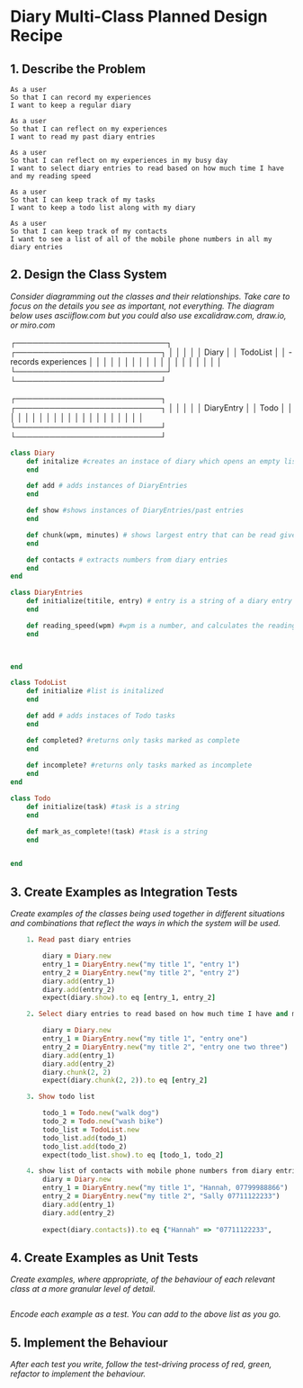 #  Diary Multi-Class Planned Design Recipe

## 1. Describe the Problem

    As a user
    So that I can record my experiences
    I want to keep a regular diary

    As a user
    So that I can reflect on my experiences
    I want to read my past diary entries

    As a user
    So that I can reflect on my experiences in my busy day
    I want to select diary entries to read based on how much time I have and my reading speed

    As a user
    So that I can keep track of my tasks
    I want to keep a todo list along with my diary

    As a user
    So that I can keep track of my contacts
    I want to see a list of all of the mobile phone numbers in all my diary entries

## 2. Design the Class System

_Consider diagramming out the classes and their relationships. Take care to
focus on the details you see as important, not everything. The diagram below
uses asciiflow.com but you could also use excalidraw.com, draw.io, or miro.com_

┌───────────────────────────┐     ┌──────────────────────────┐
│                           │     │                          │
│   Diary                   │     │    TodoList              │
│   - records experiences   │     │                          │
│                           │     │                          │
│                           │     │                          │
│                           │     │                          │
│                           │     │                          │
└───────────────────────────┘     └──────────────────────────┘




 ┌──────────────────────────┐     ┌──────────────────────────┐
 │                          │     │                          │
 │   DiaryEntry             │     │    Todo                  │
 │                          │     │                          │
 │                          │     │                          │
 │                          │     │                          │
 │                          │     │                          │
 │                          │     │                          │
 └──────────────────────────┘     └──────────────────────────┘



```ruby
class Diary
    def initalize #creates an instace of diary which opens an empty list
    end

    def add # adds instances of DiaryEntries
    end

    def show #shows instances of DiaryEntries/past entries
    end

    def chunk(wpm, minutes) # shows largest entry that can be read given the time and wpm
    end

    def contacts # extracts numbers from diary entries
    end
end

class DiaryEntries
    def initialize(titile, entry) # entry is a string of a diary entry
    end

    def reading_speed(wpm) #wpm is a number, and calculates the reading speed of an entry
    end


    
end

class TodoList
    def initialize #list is initalized
    end

    def add # adds instaces of Todo tasks
    end

    def completed? #returns only tasks marked as complete
    end
    
    def incomplete? #returns only tasks marked as incomplete
    end
end

class Todo
    def initialize(task) #task is a string
    end

    def mark_as_complete!(task) #task is a string
    end


end

```

## 3. Create Examples as Integration Tests

_Create examples of the classes being used together in different situations and
combinations that reflect the ways in which the system will be used._

```ruby 
    1. Read past diary entries

        diary = Diary.new
        entry_1 = DiaryEntry.new("my title 1", "entry 1")
        entry_2 = DiaryEntry.new("my title 2", "entry 2")
        diary.add(entry_1)
        diary.add(entry_2)
        expect(diary.show).to eq [entry_1, entry_2]

    2. Select diary entries to read based on how much time I have and my reading speed

        diary = Diary.new
        entry_1 = DiaryEntry.new("my title 1", "entry one")
        entry_2 = DiaryEntry.new("my title 2", "entry one two three")
        diary.add(entry_1)
        diary.add(entry_2)
        diary.chunk(2, 2)
        expect(diary.chunk(2, 2)).to eq [entry_2]

    3. Show todo list

        todo_1 = Todo.new("walk dog")
        todo_2 = Todo.new("wash bike")
        todo_list = TodoList.new
        todo_list.add(todo_1)
        todo_list.add(todo_2)
        expect(todo_list.show).to eq [todo_1, todo_2]

    4. show list of contacts with mobile phone numbers from diary entries
        diary = Diary.new
        entry_1 = DiaryEntry.new("my title 1", "Hannah, 07799988866")
        entry_2 = DiaryEntry.new("my title 2", "Sally 07711122233")
        diary.add(entry_1)
        diary.add(entry_2)
        
        expect(diary.contacts)).to eq {"Hannah" => "07711122233",       "Sally" => "07711122233"}

```

## 4. Create Examples as Unit Tests

_Create examples, where appropriate, of the behaviour of each relevant class at
a more granular level of detail._

```ruby

```

_Encode each example as a test. You can add to the above list as you go._

## 5. Implement the Behaviour

_After each test you write, follow the test-driving process of red, green,
refactor to implement the behaviour._
